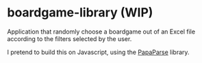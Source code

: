# boardgame-library (WIP)

Application that randomly choose a boardgame out of an Excel file according to the filters selected by the user.

I pretend to build this on Javascript, using the [PapaParse](https://www.papaparse.com/) library.
